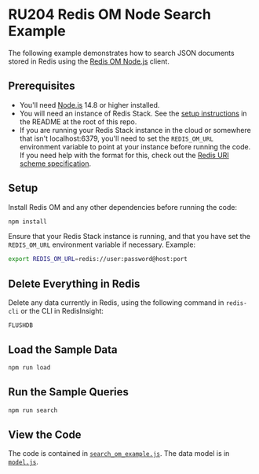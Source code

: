 # RU204 Redis OM Node Search Example

The following example demonstrates how to search JSON documents stored in Redis using the [Redis OM Node.js](https://github.com/redis/redis-om-node) client.

## Prerequisites

* You'll need [Node.js](https://nodejs.org/) 14.8 or higher installed.
* You will need an instance of Redis Stack.  See the [setup instructions](/README.md) in the README at the root of this repo.
* If you are running your Redis Stack instance in the cloud or somewhere that isn't localhost:6379, you'll need to set the `REDIS_OM_URL` environment variable to point at your instance before running the code.  If you need help with the format for this, check out the [Redis URI scheme specification](https://www.iana.org/assignments/uri-schemes/prov/redis).

## Setup

Install Redis OM and any other dependencies before running the code:

```bash
npm install
```

Ensure that your Redis Stack instance is running, and that you have set the `REDIS_OM_URL` environment variable if necessary.  Example:

```bash
export REDIS_OM_URL=redis://user:password@host:port
```

## Delete Everything in Redis

Delete any data currently in Redis, using the following command in `redis-cli` or the CLI in RedisInsight:

```
FLUSHDB
```

## Load the Sample Data

```bash
npm run load
```

## Run the Sample Queries

```bash
npm run search
```

## View the Code

The code is contained in [`search_om_example.js`](./search_om_example.js).  The data model is in [`model.js`](./model.js).